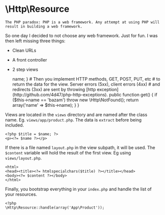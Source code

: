 # \Http\Resource

    The PHP paradox: PHP is a web framework. Any attempt at using PHP will result in building a web framework.

So one day I decided to not choose any web framework. Just for fun. I was then left missing three things:

- Clean URLs
- A front controller
- 2 step views

    <?php
    namespace App;

    # First you define and name a class of URLs; that is a set of documents
    # that share the same structure of data and operations. Instances of the
    # class will represents a specific URL.

    class Product extends \Http\Resource {

        # The `$path` static variable holds the URL pattern that this resource
        # match.  If matched, the instance will have it's properties assigned 
        # with the pattern variables.  Parens can be used for optional variables
        # and star to match anything. eg. `/foo((/:bar)/*)`

        public static $path = '/products/:name';

        # The `init` method is called right after the resource is constructed 
        # and all it's variables are assigned to it.

        public function init() {
            $this->name;
        }

        # Then you implement HTTP methods, GET, POST, PUT, etc
        # to return the data for the view. Server errors (5xx), client errors (4xx)
        # and redirects (3xx) are sent by throwing [http exception](http://github.com/4d47/php-http-exceptions).

        public function get() {
            if ($this->name == 'bazam')
                throw new \Http\NotFound();
            return array('name' => $this->name);
        }
    }

Views are located in the `views` directory and are named after the class name. Eg. `views/app/product.php`. The data is `extract` before being included.

    <?php $title = $name; ?>
    <p><?= $name ?></p>

If there is a file named `layout.php` in the view subpath, it will be used. 
The `$content` variable will hold the result of the first view. Eg using `views/layout.php`.

    <html>
    <head><title><?= htmlspecialchars($title) ?></title></head>
    <body><?= $content ?></body>
    </html>
    
Finally, you bootstrap everything in your `index.php` and handle 
the list of your resources.

    <?php
    \Http\Resource::handle(array('App\Product'));
